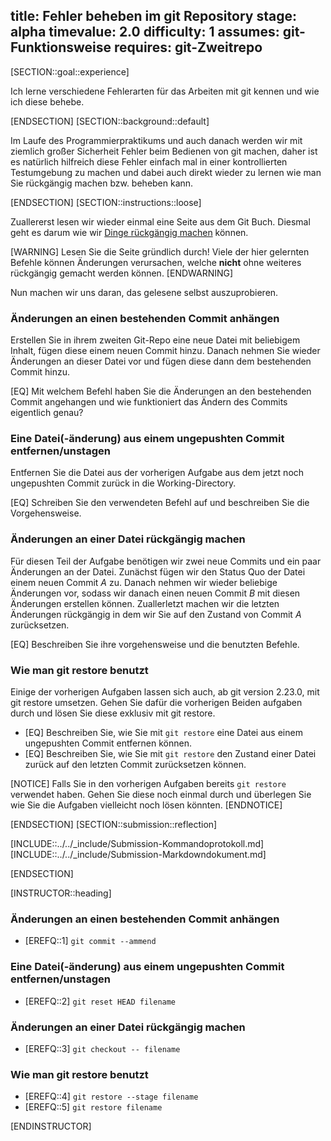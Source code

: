 title: Fehler beheben im git Repository
stage: alpha
timevalue: 2.0
difficulty: 1
assumes: git-Funktionsweise
requires: git-Zweitrepo
---

[SECTION::goal::experience]

Ich lerne verschiedene Fehlerarten für das Arbeiten mit git kennen und wie ich diese behebe.

[ENDSECTION]
[SECTION::background::default]

Im Laufe des Programmierpraktikums und auch danach werden wir mit ziemlich großer Sicherheit 
Fehler beim Bedienen von git machen, daher ist es natürlich hilfreich diese Fehler einfach mal 
in einer kontrollierten Testumgebung zu machen und dabei auch direkt wieder zu lernen wie man 
Sie rückgängig machen bzw. beheben kann.

[ENDSECTION]
[SECTION::instructions::loose]

Zuallererst lesen wir wieder einmal eine Seite aus dem Git Buch. Diesmal geht es darum wie wir 
[Dinge rückgängig machen](https://git-scm.com/book/en/v2/Git-Basics-Undoing-Things) können.

[WARNING]
Lesen Sie die Seite gründlich durch! Viele der hier gelernten Befehle können Änderungen 
verursachen, welche **nicht** ohne weiteres rückgängig gemacht werden können.
[ENDWARNING]

Nun machen wir uns daran, das gelesene selbst auszuprobieren.

### Änderungen an einen bestehenden Commit anhängen

Erstellen Sie in ihrem zweiten Git-Repo eine neue Datei mit beliebigem Inhalt, fügen diese einem 
neuen Commit hinzu. Danach nehmen Sie wieder Änderungen an dieser Datei vor und fügen diese dann 
dem bestehenden Commit hinzu.

[EQ] Mit welchem Befehl haben Sie die Änderungen an den bestehenden Commit angehangen und wie 
funktioniert das Ändern des Commits eigentlich genau?

### Eine Datei(-änderung) aus einem ungepushten Commit entfernen/unstagen

Entfernen Sie die Datei aus der vorherigen Aufgabe aus dem jetzt noch ungepushten Commit zurück 
in die Working-Directory.

[EQ] Schreiben Sie den verwendeten Befehl auf und beschreiben Sie die Vorgehensweise.

### Änderungen an einer Datei rückgängig machen

Für diesen Teil der Aufgabe benötigen wir zwei neue Commits und ein paar Änderungen an der Datei.
Zunächst fügen wir den Status Quo der Datei einem neuen Commit *A* zu. Danach nehmen wir wieder 
beliebige Änderungen vor, sodass wir danach einen neuen Commit *B* mit diesen Änderungen erstellen 
können. Zuallerletzt machen wir die letzten Änderungen rückgängig in dem wir Sie auf den Zustand 
von Commit *A* zurücksetzen.

[EQ] Beschreiben Sie ihre vorgehensweise und die benutzten Befehle.

### Wie man git restore benutzt

Einige der vorherigen Aufgaben lassen sich auch, ab git version 2.23.0, mit git restore 
umsetzen. Gehen Sie dafür die vorherigen Beiden aufgaben durch und lösen Sie diese exklusiv mit 
git restore.

- [EQ] Beschreiben Sie, wie Sie mit `git restore` eine Datei aus einem ungepushten Commit 
  entfernen können.
- [EQ] Beschreiben Sie, wie Sie mit `git restore` den Zustand einer Datei zurück auf den 
  letzten Commit zurücksetzen können.

[NOTICE]
Falls Sie in den vorherigen Aufgaben bereits `git restore` verwendet haben. Gehen Sie diese noch 
einmal durch und überlegen Sie wie Sie die Aufgaben vielleicht noch lösen könnten.
[ENDNOTICE]

[ENDSECTION]
[SECTION::submission::reflection]

[INCLUDE::../../_include/Submission-Kommandoprotokoll.md]
[INCLUDE::../../_include/Submission-Markdowndokument.md]

[ENDSECTION]

[INSTRUCTOR::heading]

### Änderungen an einen bestehenden Commit anhängen

- [EREFQ::1] `git commit --ammend`

### Eine Datei(-änderung) aus einem ungepushten Commit entfernen/unstagen

- [EREFQ::2] `git reset HEAD filename`

### Änderungen an einer Datei rückgängig machen

- [EREFQ::3] `git checkout -- filename`

### Wie man git restore benutzt

- [EREFQ::4] `git restore --stage filename`
- [EREFQ::5] `git restore filename`

[ENDINSTRUCTOR]
